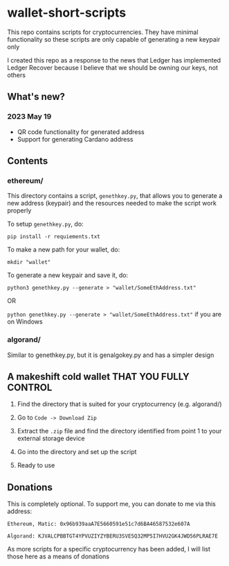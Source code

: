 # wallet-short-scripts
This repo contains scripts for cryptocurrencies. They have minimal functionality so these scripts are only capable of generating a new keypair only

I created this repo as a response to the news that Ledger has implemented Ledger Recover because I believe that we should be owning our keys, not others

## What's new?
### 2023 May 19
- QR code functionality for generated address
- Support for generating Cardano address

## Contents
### ethereum/
This directory contains a script, `genethkey.py`, that allows you to generate a new address (keypair) and the resources needed to make the script work properly

To setup `genethkey.py`, do:

`pip install -r requiements.txt`

To make a new path for your wallet, do:

`mkdir "wallet"`

To generate a new keypair and save it, do:

`python3 genethkey.py --generate > "wallet/SomeEthAddress.txt"`

OR

`python genethkey.py --generate > "wallet/SomeEthAddress.txt"` if you are on Windows

### algorand/
Similar to genethkey.py, but it is genalgokey.py and has a simpler design

## A makeshift cold wallet THAT YOU FULLY CONTROL

1. Find the directory that is suited for your cryptocurrency (e.g. algorand/)

2. Go to `Code -> Download Zip`

3. Extract the `.zip` file and find the directory identified from point 1 to your external storage device

4. Go into the directory and set up the script

5. Ready to use

## Donations
This is completely optional. To support me, you can donate to me via this address:

`Ethereum, Matic: 0x96b939aaA7E5660591e51c7d6BA46587532e607A`

`Algorand: KJVALCPBBTGT4YPVUZIYZYBERU3SVE5Q32MP5I7HVU2GK4JWD56PLRAE7E`

As more scripts for a specific cryptocurrency has been added, I will list those here as a means of donations